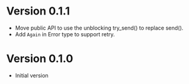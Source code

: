 # Version 0.1.1

- Move public API to use the unblocking try_send() to replace send().
- Add `Again` in Error type to support retry.

# Version 0.1.0

- Initial version
